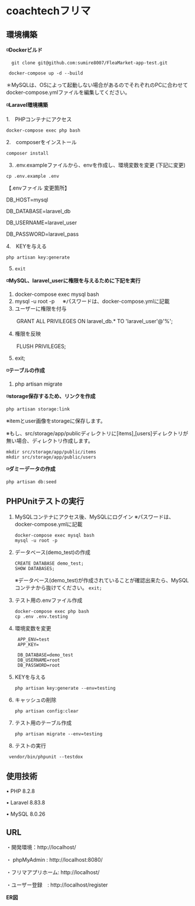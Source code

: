 # coachtechフリマ
## 環境構築
**◽️Dockerビルド**

```
  git clone git@github.com:sumire8007/FleaMarket-app-test.git
```
```
 docker-compose up -d --build
```
   
＊MySQLは、OSによって起動しない場合があるのでそれぞれのPCに合わせて docker-compose.ymlファイルを編集してください。

**◽️Laravel環境構築**

1.　PHPコンテナにアクセス
```
docker-compose exec php bash
```
2.　composerをインストール
```
composer install
```
3. .env.exampleファイルから、envを作成し、環境変数を変更 (下記に変更)
```
cp .env.example .env
```
【.envファイル 変更箇所】

   DB_HOST=mysql
   
   DB_DATABASE=laravel_db
   
   DB_USERNAME=laravel_user
   
   DB_PASSWORD=laravel_pass
   
4.　KEYを与える
  ```
  php artisan key:generate
  ```
5.  ```exit```

**◽️MySQL、laravel_userに権限を与えるために下記を実行**
1. docker-compose exec mysql bash
2. mysql -u root -p 　            ※パスワードは、docker-compose.ymlに記載
3. ユーザーに権限を付与
   
　　GRANT ALL PRIVILEGES ON laravel_db.* TO 'laravel_user'@'%';
  
4. 権限を反映
   
　　FLUSH PRIVILEGES;
  
5. exit;
   
**◽️テーブルの作成**
1. php artisan migrate

**◽️storage保存するため、リンクを作成**
```
php artisan storage:link
```
   ※itemとuser画像をstorageに保存します。

   ※もし、src/storage/app/publicディレクトリに[items],[users]ディレクトリが無い場合、ディレクトリ作成します。
   ```
   mkdir src/storage/app/public/items
   mkdir src/storage/app/public/users
   ```
  
**◽️ダミーデータの作成**
```
php artisan db:seed
```

## PHPUnitテストの実行
1. MySQLコンテナにアクセス後、MySQLにログイン ※パスワードは、docker-compose.ymlに記載
   ```
   docker-compose exec mysql bash
   mysql -u root -p
   ```
2. データベース(demo_test)の作成 
   ```
   CREATE DATABASE demo_test;
   SHOW DATABASES;
   ```
   ※データベース(demo_test)が作成されていることが確認出来たら、MySQLコンテナから抜けてください。
   ```exit;```
   
3. テスト用の.envファイル作成
   ```
   docker-compose exec php bash
   cp .env .env.testing
   ```
4. 環境変数を変更
   ```
    APP_ENV=test
    APP_KEY=

    DB_DATABASE=demo_test
    DB_USERNAME=root
    DB_PASSWORD=root
   ```
5. KEYを与える
   ```
   php artisan key:generate --env=testing
   ```
6. キャッシュの削除
   ```
   php artisan config:clear
   ```
7. テスト用のテーブル作成
   ```
   php artisan migrate --env=testing
   ```
8. テストの実行
  ```
   vendor/bin/phpunit --testdox
  ```

   
   
## 使用技術
• PHP 8.2.8

• Laravel 8.83.8

• MySQL 8.0.26


## URL

・開発環境：http://localhost/

・ phpMyAdmin : http://localhost:8080/

・フリマアプリホーム: http://localhost/

・ユーザー登録　: http://localhost/register


**ER図**

